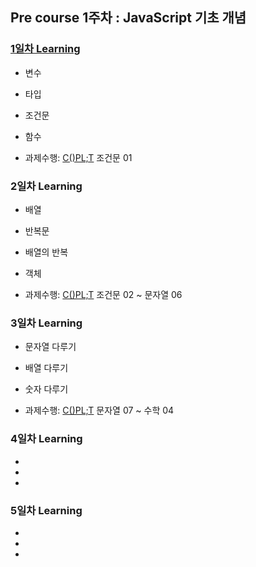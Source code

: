 ## Pre course 1주차 : JavaScript 기초 개념

### [1일차 Learning](https://danemi12.github.io/preCourse1/)

- 변수
- 타입
- 조건문
- 함수

- 과제수행: [C()PL;T](https://coplit.codestates.com/) 조건문 01

### 2일차 Learning

- 배열
- 반복문
- 배열의 반복
- 객체

- 과제수행: [C()PL;T](https://coplit.codestates.com/) 조건문 02 ~ 문자열 06

### 3일차 Learning

- 문자열 다루기
- 배열 다루기 
- 숫자 다루기

- 과제수행: [C()PL;T](https://coplit.codestates.com/) 문자열 07 ~ 수학 04


### 4일차 Learning

-
-
-

### 5일차 Learning

-
-
-

